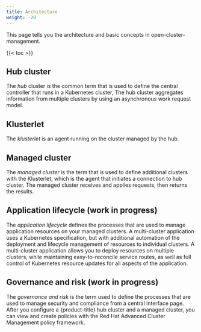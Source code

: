 ```yaml
---
title: Architecture
weight: -20
---
```


This page tells you the architecture and basic concepts in open-cluster-management.

<!-- spellchecker-disable -->

{{< toc >}}

<!-- spellchecker-enable -->

## Hub cluster

The _hub_ cluster is the common term that is used to define the central controller that runs in a Kubernetes cluster,
The hub cluster aggregates information from multiple clusters by using an asynchronous work request model.


## Klusterlet

The _klusterlet_ is an agent running on the cluster managed by the hub.

## Managed cluster

The _managed cluster_ is the term that is used to define additional clusters with the Klusterlet, which is the agent that initiates a connection to hub cluster.
The managed cluster receives and applies requests, then returns the results.


## Application lifecycle (work in progress)

The _application lifecycle_ defines the processes that are used to manage application resources on your managed clusters.
A multi-cluster application uses a Kubernetes specification, but with additional automation of the deployment and lifecycle management of resources to individual clusters.
A multi-cluster application allows you to deploy resources on multiple clusters, while maintaining easy-to-reconcile service routes, as well as full control of Kubernetes resource updates for all aspects of the application.


## Governance and risk (work in progress)

The _governance and risk_ is the term used to define the processes that are used to manage security and compliance from a central interface page.
After you configure a {product-title} hub cluster and a managed cluster, you can view and create policies with the Red Hat Advanced Cluster Management policy framework.